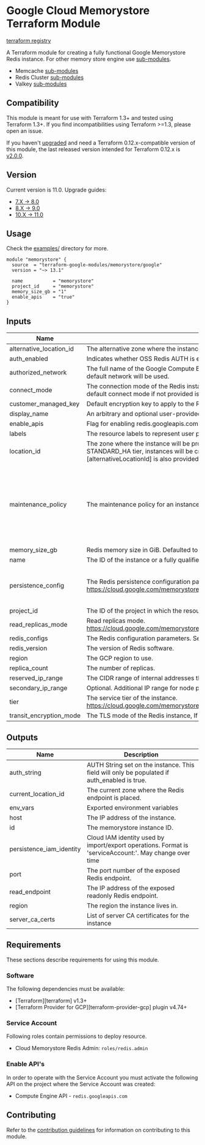 # Google Cloud Memorystore Terraform Module
[terraform registry](https://registry.terraform.io/modules/terraform-google-modules/memorystore/google/)

A Terraform module for creating a fully functional Google Memorystore Redis instance. For other memory store engine use [sub-modules](https://github.com/terraform-google-modules/terraform-google-memorystore/tree/master/modules).

- Memcache [sub-modules](https://github.com/terraform-google-modules/terraform-google-memorystore/tree/master/modules/memcache)
- Redis Cluster [sub-modules](https://github.com/terraform-google-modules/terraform-google-memorystore/tree/master/modules/redis-cluster)
- Valkey [sub-modules](https://github.com/terraform-google-modules/terraform-google-memorystore/tree/master/modules/valkey)

## Compatibility
This module is meant for use with Terraform 1.3+ and tested using Terraform 1.3+. If you find incompatibilities using Terraform >=1.3, please open an issue.

If you haven't [upgraded](https://www.terraform.io/upgrade-guides/0-13.html) and need a Terraform
0.12.x-compatible version of this module, the last released version intended for Terraform 0.12.x is [v2.0.0](https://registry.terraform.io/modules/terraform-google-modules/-memorystore/google/v2.0.0).

## Version

Current version is 11.0. Upgrade guides:

- [7.X -> 8.0](/docs/upgrading_to_v8.0.md)
- [8.X -> 9.0](/docs/upgrading_to_v9.0.md)
- [10.X -> 11.0](/docs/upgrading_to_v11.0.md)

## Usage

Check the [examples/](https://github.com/terraform-google-modules/terraform-google-memorystore/tree/master/examples) directory for more.

```hcl
module "memorystore" {
  source  = "terraform-google-modules/memorystore/google"
  version = "~> 13.1"

  name           = "memorystore"
  project_id     = "memorystore"
  memory_size_gb = "1"
  enable_apis    = "true"
}
```

<!-- BEGINNING OF PRE-COMMIT-TERRAFORM DOCS HOOK -->
## Inputs

| Name | Description | Type | Default | Required |
|------|-------------|------|---------|:--------:|
| alternative\_location\_id | The alternative zone where the instance will be provisioned. | `string` | `null` | no |
| auth\_enabled | Indicates whether OSS Redis AUTH is enabled for the instance. If set to true AUTH is enabled on the instance. | `bool` | `false` | no |
| authorized\_network | The full name of the Google Compute Engine network to which the instance is connected. If left unspecified, the default network will be used. | `string` | `null` | no |
| connect\_mode | The connection mode of the Redis instance. Can be either DIRECT\_PEERING or PRIVATE\_SERVICE\_ACCESS. The default connect mode if not provided is DIRECT\_PEERING. | `string` | `null` | no |
| customer\_managed\_key | Default encryption key to apply to the Redis instance. Defaults to null (Google-managed). | `string` | `null` | no |
| display\_name | An arbitrary and optional user-provided name for the instance. | `string` | `null` | no |
| enable\_apis | Flag for enabling redis.googleapis.com in your project | `bool` | `true` | no |
| labels | The resource labels to represent user provided metadata. | `map(string)` | `null` | no |
| location\_id | The zone where the instance will be provisioned. If not provided, the service will choose a zone for the instance. For STANDARD\_HA tier, instances will be created across two zones for protection against zonal failures. If [alternativeLocationId] is also provided, it must be different from [locationId]. | `string` | `null` | no |
| maintenance\_policy | The maintenance policy for an instance. | <pre>object({<br>    description = optional(string)<br>    day         = string<br>    start_time = object({<br>      hours   = number<br>      minutes = number<br>      seconds = number<br>      nanos   = number<br>    })<br>  })</pre> | `null` | no |
| memory\_size\_gb | Redis memory size in GiB. Defaulted to 1 GiB | `number` | `1` | no |
| name | The ID of the instance or a fully qualified identifier for the instance. | `string` | n/a | yes |
| persistence\_config | The Redis persistence configuration parameters. https://cloud.google.com/memorystore/docs/redis/reference/rest/v1/projects.locations.instances#persistenceconfig | <pre>object({<br>    persistence_mode    = string<br>    rdb_snapshot_period = string<br>  })</pre> | `null` | no |
| project\_id | The ID of the project in which the resource belongs to. | `string` | n/a | yes |
| read\_replicas\_mode | Read replicas mode. https://cloud.google.com/memorystore/docs/redis/reference/rest/v1/projects.locations.instances#readreplicasmode | `string` | `"READ_REPLICAS_DISABLED"` | no |
| redis\_configs | The Redis configuration parameters. See [more details](https://cloud.google.com/memorystore/docs/redis/reference/rest/v1/projects.locations.instances#Instance.FIELDS.redis_configs) | `map(any)` | `{}` | no |
| redis\_version | The version of Redis software. | `string` | `null` | no |
| region | The GCP region to use. | `string` | n/a | yes |
| replica\_count | The number of replicas. | `number` | `null` | no |
| reserved\_ip\_range | The CIDR range of internal addresses that are reserved for this instance. | `string` | `null` | no |
| secondary\_ip\_range | Optional. Additional IP range for node placement. Required when enabling read replicas on an existing instance. | `string` | `null` | no |
| tier | The service tier of the instance. https://cloud.google.com/memorystore/docs/redis/reference/rest/v1/projects.locations.instances#Tier | `string` | `"STANDARD_HA"` | no |
| transit\_encryption\_mode | The TLS mode of the Redis instance, If not provided, TLS is enabled for the instance. | `string` | `"SERVER_AUTHENTICATION"` | no |

## Outputs

| Name | Description |
|------|-------------|
| auth\_string | AUTH String set on the instance. This field will only be populated if auth\_enabled is true. |
| current\_location\_id | The current zone where the Redis endpoint is placed. |
| env\_vars | Exported environment variables |
| host | The IP address of the instance. |
| id | The memorystore instance ID. |
| persistence\_iam\_identity | Cloud IAM identity used by import/export operations. Format is 'serviceAccount:'. May change over time |
| port | The port number of the exposed Redis endpoint. |
| read\_endpoint | The IP address of the exposed readonly Redis endpoint. |
| region | The region the instance lives in. |
| server\_ca\_certs | List of server CA certificates for the instance |

<!-- END OF PRE-COMMIT-TERRAFORM DOCS HOOK -->

## Requirements

These sections describe requirements for using this module.

### Software

The following dependencies must be available:

- [Terraform][terraform] v1.3+
- [Terraform Provider for GCP][terraform-provider-gcp] plugin v4.74+

### Service Account

Following roles contain permissions to deploy resource.

- Cloud Memorystore Redis Admin: `roles/redis.admin`

### Enable API's
In order to operate with the Service Account you must activate the following API on the project where the Service Account was created:

- Compute Engine API - `redis.googleapis.com`

## Contributing

Refer to the [contribution guidelines](./CONTRIBUTING.md) for information on contributing to this module.
